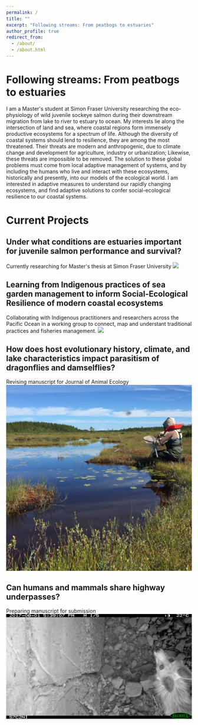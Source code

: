 ```yaml
---
permalink: /
title: ""
excerpt: "Following streams: From peatbogs to estuaries"
author_profile: true
redirect_from: 
  - /about/
  - /about.html
---
```

  
Following streams: From peatbogs to estuaries
=====
I am a Master's student at Simon Fraser University researching the eco-physiology of wild juvenile sockeye salmon during their downstream migration from lake to river to estuary to ocean. My interests lie along the intersection of land and sea, where coastal regions form immensely productive ecosystems for a spectrum of life. Although the diversity of coastal systems should lend to resilience, they are among the most threatened. Their threats are modern and anthropogenic, due to climate change and development for agriculture, industry or urbanization; Likewise, these threats are impossible to be removed. The solution to these global problems must come from local adaptive management of systems, and by including the humans who live and interact with these ecosystems, historically and presently, into our models of the ecological world. I am interested in adaptive measures to understand our rapidly changing ecosystems, and find adaptive solutions to confer social-ecological resilience to our coastal systems. 
  
Current Projects
=====
  
Under what conditions are estuaries important for juvenile salmon performance and survival?
-----
Currently researching for Master's thesis at Simon Fraser University
![](/images/profile.jpg)

Learning from Indigenous practices of sea garden management to inform Social-Ecological Resilience of modern coastal ecosystems
-----
Collaborating with Indigenous practitioners and researchers across the Pacific Ocean in a working group to connect, map and understant traditional practices and fisheries management.
![](/images/clamgarden3.jpg)

How does host evolutionary history, climate, and lake characteristics impact parasitism of dragonflies and damselflies?
-----
Revising manuscript for Journal of Animal Ecology
![](/images/odemite3.jpeg)
  
Can humans and mammals share highway underpasses?
-----
Preparing manuscript for submission
![](/images/mammalcorridor4.JPG)
